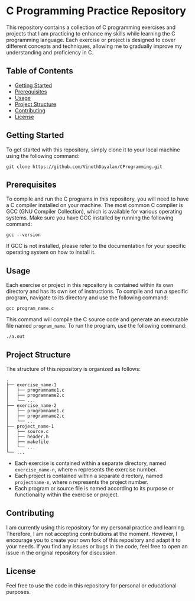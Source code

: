 # C Programming Practice Repository

This repository contains a collection of C programming exercises and projects that I am practicing to enhance my skills while learning the C programming language. Each exercise or project is designed to cover different concepts and techniques, allowing me to gradually improve my understanding and proficiency in C.

## Table of Contents

- [Getting Started](#getting-started)
- [Prerequisites](#prerequisites)
- [Usage](#usage)
- [Project Structure](#project-structure)
- [Contributing](#contributing)
- [License](#license)

## Getting Started

To get started with this repository, simply clone it to your local machine using the following command:

```
git clone https://github.com/VinothDayalan/CProgramming.git
```

## Prerequisites

To compile and run the C programs in this repository, you will need to have a C compiler installed on your machine. The most common C compiler is GCC (GNU Compiler Collection), which is available for various operating systems. Make sure you have GCC installed by running the following command:

```
gcc --version
```

If GCC is not installed, please refer to the documentation for your specific operating system on how to install it.

## Usage

Each exercise or project in this repository is contained within its own directory and has its own set of instructions. To compile and run a specific program, navigate to its directory and use the following command:

```
gcc program_name.c
```

This command will compile the C source code and generate an executable file named `program_name`. To run the program, use the following command:

```
./a.out
```

## Project Structure

The structure of this repository is organized as follows:

```
.
├── exercise_name-1
│   ├── programname1.c
│   ├── programname2.c
│   └── ...
├── exercise_name-2
│   ├── programname1.c
│   ├── programname2.c
│   └── ...
├── project_name-1
│   ├── source.c
│   ├── header.h
│   ├── makefile
│   └── ...
└── ...
```

- Each exercise is contained within a separate directory, named `exercise_name-n`, where `n` represents the exercise number.
- Each project is contained within a separate directory, named `projectname-n`, where `n` represents the project number.
- Each program or source file is named according to its purpose or functionality within the exercise or project.

## Contributing

I am currently using this repository for my personal practice and learning. Therefore, I am not accepting contributions at the moment. However, I encourage you to create your own fork of this repository and adapt it to your needs. If you find any issues or bugs in the code, feel free to open an issue in the original repository for discussion.

## License

Feel free to use the code in this repository for personal or educational purposes.
